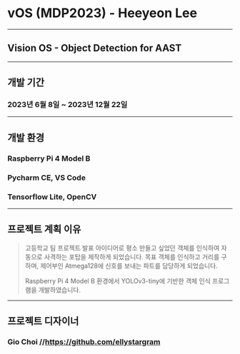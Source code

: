 # vOS (MDP2023) - Heeyeon Lee
***
## Vision OS - Object Detection for AAST
***
## 개발 기간
### 2023년 6월 8일 ~ 2023년 12월 22일
***
## 개발 환경
### Raspberry Pi 4 Model B  
### Pycharm CE, VS Code  
### Tensorflow Lite, OpenCV
***
## 프로젝트 계획 이유
> 고등학교 팀 프로젝트 발표 아이디어로 평소 만들고 싶었던 객체를 인식하여 자동으로 사격하는 포탑을 제작하게 되었습니다.
> 목표 객체를 인식하고 거리를 구하며, 제어부인 Atmega128에 신호를 보내는 파트를 담당하게 되었습니다.
>
> Raspberry Pi 4 Model B 환경에서 YOLOv3-tiny에 기반한 객체 인식 프로그램을 개발하였습니다.
***
## 프로젝트 디자이너
### Gio Choi //https://github.com/ellystargram
